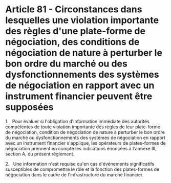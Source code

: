 # Article 81 - Circonstances dans lesquelles une violation importante des règles d'une plate-forme de négociation, des conditions de négociation de nature à perturber le bon ordre du marché ou des dysfonctionnements des systèmes de négociation en rapport avec un instrument financier peuvent être supposées


1.   Pour évaluer si l'obligation d'information immédiate des autorités compétentes de toute violation importante des règles de leur plate-forme de négociation, condition de négociation de nature à perturber le bon ordre du marché ou dysfonctionnements des systèmes de négociation en rapport avec un instrument financier s'applique, les opérateurs de plates-formes de négociation prennent en compte les indications énoncées à l'annexe III, section A, du présent règlement.

2.   Une information n'est requise qu'en cas d'événements significatifs susceptibles de compromettre le rôle et la fonction des plates-formes de négociation dans le cadre de l'infrastructure du marché financier.
